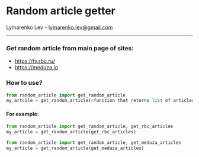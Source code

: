 Random article getter
=====
Lymarenko Lev - lymarenko.lev@gmail.com

----

### Get random article from main page of sites:
+ https://tv.rbc.ru/
+ https://meduza.io


### How to use?
```python
from random_article import get_random_article
my_artcile = get_random_article(<function that returns list of articles>)
```

#### For example:

```python
from random_article import get_random_article, get_rbc_articles
my_article = get_random_article(get_rbc_articles)
```

```python
from random_article import get_random_article, get_meduza_articles
my_article = get_random_article(get_meduza_articles)
```